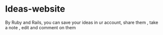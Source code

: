 # Ideas-website
By Ruby and Rails, you can save your ideas in ur account, share them , take a note , edit and comment on them  
